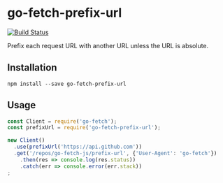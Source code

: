 # go-fetch-prefix-url

[![Build Status](https://travis-ci.org/go-fetch-js/json.svg?branch=master)](https://travis-ci.org/go-fetch-js/json)

Prefix each request URL with another URL unless the URL is absolute.

## Installation 

    npm install --save go-fetch-prefix-url
    
## Usage

```javascript
const Client = require('go-fetch');
const prefixUrl = require('go-fetch-prefix-url');

new Client()
  .use(prefixUrl('https://api.github.com'))
  .get('/repos/go-fetch-js/prefix-url', {'User-Agent': 'go-fetch'})
    .then(res => console.log(res.status))
    .catch(err => console.error(err.stack))
;

```
